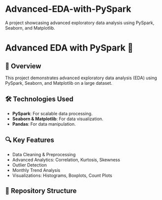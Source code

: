 # Advanced-EDA-with-PySpark
 A project showcasing advanced exploratory data analysis using PySpark, Seaborn, and Matplotlib.
# Advanced EDA with PySpark 🚀

## 📖 Overview
This project demonstrates advanced exploratory data analysis (EDA) using PySpark, Seaborn, and Matplotlib on a large dataset.

## 🛠️ Technologies Used
- **PySpark**: For scalable data processing.
- **Seaborn & Matplotlib**: For data visualization.
- **Pandas**: For data manipulation.

## 🔍 Key Features
- Data Cleaning & Preprocessing
- Advanced Analytics: Correlation, Kurtosis, Skewness
- Outlier Detection
- Monthly Trend Analysis
- Visualizations: Histograms, Boxplots, Count Plots

## 📂 Repository Structure
